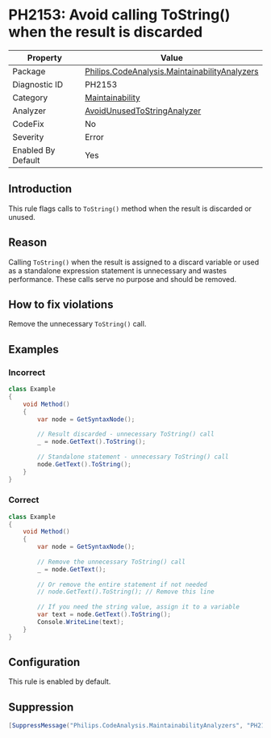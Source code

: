 # PH2153: Avoid calling ToString() when the result is discarded

| Property | Value  |
|--|--|
| Package | [Philips.CodeAnalysis.MaintainabilityAnalyzers](https://www.nuget.org/packages/Philips.CodeAnalysis.MaintainabilityAnalyzers) |
| Diagnostic ID | PH2153 |
| Category  | [Maintainability](../Maintainability.md) |
| Analyzer | [AvoidUnusedToStringAnalyzer](https://github.com/philips-software/roslyn-analyzers/blob/main/Philips.CodeAnalysis.MaintainabilityAnalyzers/Maintainability/AvoidUnusedToStringAnalyzer.cs)
| CodeFix  | No |
| Severity | Error |
| Enabled By Default | Yes |

## Introduction

This rule flags calls to `ToString()` method when the result is discarded or unused.

## Reason

Calling `ToString()` when the result is assigned to a discard variable or used as a standalone expression statement is unnecessary and wastes performance. These calls serve no purpose and should be removed.

## How to fix violations

Remove the unnecessary `ToString()` call.

## Examples

### Incorrect

```csharp
class Example
{
    void Method()
    {
        var node = GetSyntaxNode();
        
        // Result discarded - unnecessary ToString() call
        _ = node.GetText().ToString();
        
        // Standalone statement - unnecessary ToString() call
        node.GetText().ToString();
    }
}
```

### Correct

```csharp
class Example
{
    void Method()
    {
        var node = GetSyntaxNode();
        
        // Remove the unnecessary ToString() call
        _ = node.GetText();
        
        // Or remove the entire statement if not needed
        // node.GetText().ToString(); // Remove this line
        
        // If you need the string value, assign it to a variable
        var text = node.GetText().ToString();
        Console.WriteLine(text);
    }
}
```

## Configuration

This rule is enabled by default.

## Suppression

```csharp
[SuppressMessage("Philips.CodeAnalysis.MaintainabilityAnalyzers", "PH2153:Avoid calling ToString() when the result is discarded", Justification = "Reviewed.")]
```